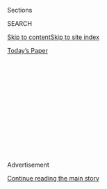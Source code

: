 <div id="app">

<div>

<div>

<div>

<div class="NYTAppHideMasthead css-1q2w90k e1suatyy0">

<div class="section css-ui9rw0 e1suatyy2">

<div class="css-eph4ug er09x8g0">

<div class="css-6n7j50">

</div>

<span class="css-1dv1kvn">Sections</span>

<div class="css-10488qs">

<span class="css-1dv1kvn">SEARCH</span>

</div>

[Skip to content](#site-content)[Skip to site
index](#site-index)

</div>

<div class="css-10698na e1huz5gh0">

</div>

</div>

<div id="masthead-bar-one" class="section hasLinks css-15hmgas e1csuq9d3">

<div class="css-uqyvli e1csuq9d0">

</div>

<div class="css-1uqjmks e1csuq9d1">

</div>

<div class="css-9e9ivx">

[](https://myaccount.nytimes.com/auth/login?response_type=cookie&client_id=vi)

</div>

<div class="css-1bvtpon e1csuq9d2">

[Today’s
Paper](https://www.nytimes.com/section/todayspaper)

</div>

</div>

</div>

</div>

<div data-aria-hidden="false">

<div id="site-content" data-role="main">

<div>

<div class="css-1aor85t" style="opacity:0.000000001;z-index:-1;visibility:hidden">

<div class="css-1hqnpie">

<div class="css-epjblv">

<span class="css-17xtcya">[Opinion](/section/opinion)</span><span class="css-x15j1o">|</span><span class="css-fwqvlz">Mexico
Doesn’t Have to Appease Trump. It Can Fight
Back.</span>

</div>

<div class="css-k008qs">

<div class="css-1iwv8en">

<span class="css-18z7m18"></span>

<div>

</div>

</div>

<span class="css-1n6z4y">https://nyti.ms/2ghzyQk</span>

<div class="css-1705lsu">

<div class="css-4xjgmj">

<div class="css-4skfbu" data-role="toolbar" data-aria-label="Social Media Share buttons, Save button, and Comments Panel with current comment count" data-testid="share-tools">

  - 
  - 
  - 
  - 
    
    <div class="css-6n7j50">
    
    </div>

  - 

</div>

</div>

</div>

</div>

</div>

</div>

<div class="css-13pd83m">

</div>

<div id="top-wrapper" class="css-1sy8kpn">

<div id="top-slug" class="css-l9onyx">

Advertisement

</div>

[Continue reading the main
story](#after-top)

<div class="ad top-wrapper" style="text-align:center;height:100%;display:block;min-height:250px">

<div id="top" class="place-ad" data-position="top" data-size-key="top">

</div>

</div>

<div id="after-top">

</div>

</div>

<div id="sponsor-wrapper" class="css-1hyfx7x">

<div id="sponsor-slug" class="css-19vbshk">

Supported by

</div>

[Continue reading the main
story](#after-sponsor)

<div id="sponsor" class="ad sponsor-wrapper" style="text-align:center;height:100%;display:block">

</div>

<div id="after-sponsor">

</div>

</div>

<div class="css-v5btjw etb61u70">

<div class="css-v05ibm etb61u71">

[Opinion](/section/opinion)

</div>

</div>

Op-Ed Contributor

<div class="css-1vkm6nb ehdk2mb0">

# Mexico Doesn’t Have to Appease Trump. It Can Fight Back.

</div>

<div class="css-xt80pu e12qa4dv0">

<div class="css-18e8msd">

<div class="css-vp77d3 epjyd6m0">

<div class="css-1baulvz">

By <span class="css-1baulvz last-byline" itemprop="name">Jorge G.
Castañeda</span>

</div>

</div>

  - Nov. 22,
    2016

  - 
    
    <div class="css-4xjgmj">
    
    <div class="css-d8bdto" data-role="toolbar" data-aria-label="Social Media Share buttons, Save button, and Comments Panel with current comment count" data-testid="share-tools">
    
      - 
      - 
      - 
      - 
        
        <div class="css-6n7j50">
        
        </div>
    
      - 
    
    </div>
    
    </div>

</div>

</div>

<div class="css-79elbk" data-testid="photoviewer-wrapper">

<div class="css-z3e15g" data-testid="photoviewer-wrapper-hidden">

</div>

<div class="css-1a48zt4 ehw59r15" data-testid="photoviewer-children">

![<span class="css-16f3y1r e13ogyst0" data-aria-hidden="true">Along the
border with the United States in Tijuana, Mexico, on Election
Day.</span><span class="css-cnj6d5 e1z0qqy90" itemprop="copyrightHolder"><span class="css-1ly73wi e1tej78p0">Credit...</span><span><span>Gregory
Bull/Associated
Press</span></span></span>](https://static01.nyt.com/images/2016/11/23/arts/23castaneda-inyt/23castaneda-inyt-articleLarge.jpg?quality=75&auto=webp&disable=upscale)

</div>

</div>

<div class="section meteredContent css-1r7ky0e" name="articleBody" itemprop="articleBody">

<div class="css-1fanzo5 StoryBodyCompanionColumn">

<div class="css-53u6y8">

This year, for the first time since Ronald Reagan assailed the Soviet
Union in 1980, an American presidential candidate actively campaigned
against another country’s national interests. By threatening to deport
all undocumented immigrants, about half of whom are Mexican; to build a
wall on the Mexican border; and to rip up the North American Free Trade
Agreement, which is far more important for Mexico than for the United
States, Donald J. Trump made Mexico one of the central issues of the
campaign.

How should Mexicans respond now that Mr. Trump has been elected?

President Enrique Peña Nieto has opted for a nonconfrontational
approach. Since his [embarrassing invitation to and welcome
of](http://www.nytimes.com/2016/09/02/opinion/why-did-pena-nieto-invite-trump-to-mexico.html)
Mr. Trump in August, he has repeatedly tried to accommodate Mr. Trump’s
demands. He has accepted reopening discussion of Nafta and he has
limited debate about “the wall” to who will pay for it — not whether it
should be built. Mr. Peña Nieto has said he will help the Mexicans whom
Mr. Trump says his administration will deport, but he has not taken a
firm stand against the deportations themselves.

Mexico doesn’t have to appease Mr. Trump like this. It can fight back.
It will not win every battle, but it may achieve more through
obstruction, and making life miserable for the new president by
increasing the cost of his anti-Mexican policies, than it will achieve
by appeasement.

On Nafta, Mexico should simply tell Washington that it refuses to
renegotiate the treaty. There may be reasons to create side agreements
to supplement the treaty and to address issues like currency devaluation
or wages. But the idea of renegotiating Nafta, as Mr. Trump says he
intends to do, should be completely unacceptable to the government of
Mexico.

</div>

</div>

<div class="css-1fanzo5 StoryBodyCompanionColumn">

<div class="css-53u6y8">

If the Trump administration, in return, threatens to leave Nafta, so be
it. Mr. Trump would be responsible for breaking up a deal that was
maintained by three American presidents, five Mexican ones and six
Canadian prime ministers over the past 22 years. And, despite some
flaws, it has worked reasonably well.

The blame for withdrawing from the treaty would be his, and many
American commercial interests and political forces, including numerous
Republicans, would come to resent Mr. Trump for it. The damage to
Mexico’s economy would undoubtedly be great. But a prolonged
renegotiation of Nafta could potentially do even more damage, with years
of uncertainty discouraging investment in the country.

</div>

</div>

<div class="css-79elbk" data-testid="photoviewer-wrapper">

<div class="css-z3e15g" data-testid="photoviewer-wrapper-hidden">

</div>

<div class="css-1a48zt4 ehw59r15" data-testid="photoviewer-children">

![<span class="css-16f3y1r e13ogyst0" data-aria-hidden="true">A fence
separating Mexico and the United States, at Tijuana, Mexico, this
month.</span><span class="css-cnj6d5 e1z0qqy90" itemprop="copyrightHolder"><span class="css-1ly73wi e1tej78p0">Credit...</span><span>Jorge
Duenes/Reuters</span></span>](https://static01.nyt.com/images/2016/11/23/opinion/23castaneda01-inyt/23castaneda01-inyt-articleLarge.jpg?quality=75&auto=webp&disable=upscale)

</div>

</div>

<div class="css-1fanzo5 StoryBodyCompanionColumn">

<div class="css-53u6y8">

Regarding deportations, Mexico can legally maintain that it will welcome
back only those people who the United States can prove are indeed
Mexican. This would have to take place while they were still in the
United States.

Since many unauthorized Mexican immigrants have no documents, this would
shift the political and economic cost of deportation from Mexico to its
northern neighbor. There would be backlogs, litigation and crowded
detention centers. The news media would broadcast scenes of children
separated from their parents who are stuck in legal limbo.

</div>

</div>

<div class="css-1fanzo5 StoryBodyCompanionColumn">

<div class="css-53u6y8">

This could amount to a humanitarian catastrophe, something no one wants
to see. But the comparison cannot be with the status quo; rather, it
should be with the millions of deportations promised by Mr. Trump. His
supporters might not care, but many other Americans would. The outcry
could conceivably force him to abandon detestable attempts at mass
deportation.

And what about the wall that was so central to Mr. Trump’s campaign? It
is absurd for Mexico to say it doesn’t care as long as it doesn’t pay
for it. The Mexican government should fully oppose its construction.
Building a border wall is a hostile act. It would send a terrible
message to the world. The cost and danger of crossing without papers
would rise, making smuggling even more lucrative for organized crime
syndicates.

Once Mexico announces that it opposes the wall, the government should
resort to every legal, environmental, political, social, cultural and
regional tool to halt construction. It should mobilize binational
communities in Arizona, California, New Mexico and Texas against the
construction of the wall, until the price of pursuing this nonsensical
idea becomes too high for Mr. Trump. These binational cities, like
Ciudad Juárez-El Paso, should hold demonstrations and file lawsuits to
try to ensure that a hostile American-built wall does not divide them.

Finally, Mexico should take advantage of California’s decision to
legalize recreational marijuana. Regardless of Mr. Trump’s victory, the
approval of the proposition in the United States’ most populous state
makes Mexico’s war on drugs ridiculous. What is the purpose of sending
Mexican soldiers to burn fields, search trucks and look for
narco-tunnels if, once our marijuana makes it into California, it can be
sold at the local 7-Eleven?

But with Mr. Trump’s aggression against Mexico, there is an additional
reason for the country to adopt a pragmatic “wink and nod” attitude on
marijuana exports to the United States: The Mexican government has no
reason to cooperate with a hostile administration in Washington. Our
authorities should instead simply look the other way when it comes to
marijuana.

None of these positions will be risk-free for Mexico. There could be
American reprisals, a backlash in some regions, and humanitarian crises.
A weak and unpopular Mexican government might not resist the Trump
administration’s pressure. But if business as usual is not an option,
these suggestions may be. Leaders on both sides of the border should
contemplate them.

</div>

</div>

</div>

<div>

</div>

<div>

</div>

<div>

</div>

<div>

<div id="bottom-wrapper" class="css-1ede5it">

<div id="bottom-slug" class="css-l9onyx">

Advertisement

</div>

[Continue reading the main
story](#after-bottom)

<div id="bottom" class="ad bottom-wrapper" style="text-align:center;height:100%;display:block;min-height:90px">

</div>

<div id="after-bottom">

</div>

</div>

</div>

</div>

</div>

## Site Index

<div>

</div>

## Site Information Navigation

  - [© <span>2020</span> <span>The New York Times
    Company</span>](https://help.nytimes.com/hc/en-us/articles/115014792127-Copyright-notice)

<!-- end list -->

  - [NYTCo](https://www.nytco.com/)
  - [Contact
    Us](https://help.nytimes.com/hc/en-us/articles/115015385887-Contact-Us)
  - [Work with us](https://www.nytco.com/careers/)
  - [Advertise](https://nytmediakit.com/)
  - [T Brand Studio](http://www.tbrandstudio.com/)
  - [Your Ad
    Choices](https://www.nytimes.com/privacy/cookie-policy#how-do-i-manage-trackers)
  - [Privacy](https://www.nytimes.com/privacy)
  - [Terms of
    Service](https://help.nytimes.com/hc/en-us/articles/115014893428-Terms-of-service)
  - [Terms of
    Sale](https://help.nytimes.com/hc/en-us/articles/115014893968-Terms-of-sale)
  - [Site
    Map](https://spiderbites.nytimes.com)
  - [Help](https://help.nytimes.com/hc/en-us)
  - [Subscriptions](https://www.nytimes.com/subscription?campaignId=37WXW)

</div>

</div>

</div>

</div>

